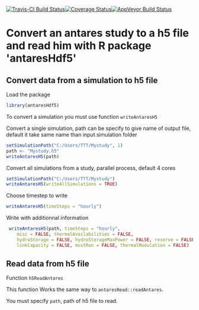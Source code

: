 [![Travis-CI Build Status](https://travis-ci.org/rte-antares-rpackage/antaresHDF5.svg?branch=master)](https://travis-ci.org/rte-antares-rpackage/antaresHDF5)[![Coverage Status](https://img.shields.io/codecov/c/github/rte-antares-rpackage/antaresHDF5/master.svg)](https://codecov.io/github/rte-antares-rpackage/antaresHDF5?branch=master)[![AppVeyor Build Status](https://ci.appveyor.com/api/projects/status/github/rte-antares-rpackage/antaresHDF5?branch=master&svg=true)](https://ci.appveyor.com/project/rte-antares-rpackage/antaresHDF5)

# Convert an antares study to a h5 file and read him with R package 'antaresHdf5'

## Convert data from a simulation to h5 file

Load the package

```r
library(antaresHdf5)
```

To convert a simulation you must use function ``writeAntaresH5``

Convert a single simulation, path can be specify to give name of output file, default it take same name than input simulation folder

```r
setSimulationPath("C:/Users/TTT/Mystudy", 1)
path <- "Mystudy.h5"
writeAntaresH5(path)
```

Convert all simulations from a study, parallel process, default 4 cores

```r
setSimulationPath("C:/Users/TTT/Mystudy")
writeAntaresH5(writeAllSimulations = TRUE)
```

Choose timestep to write
```r
writeAntaresH5(timeSteps = "hourly")
```

Write with additionnal information
```r
 writeAntaresH5(path, timeSteps = "hourly",
    misc = FALSE, thermalAvailabilities = FALSE,
    hydroStorage = FALSE, hydroStorageMaxPower = FALSE, reserve = FALSE,
    linkCapacity = FALSE, mustRun = FALSE, thermalModulation = FALSE)
```

## Read data from h5 file

Function ``h5ReadAntares``

This function Works the same way to ``antaresRead::readAntares``.

You must specify ``path``, path of h5 file to read.


